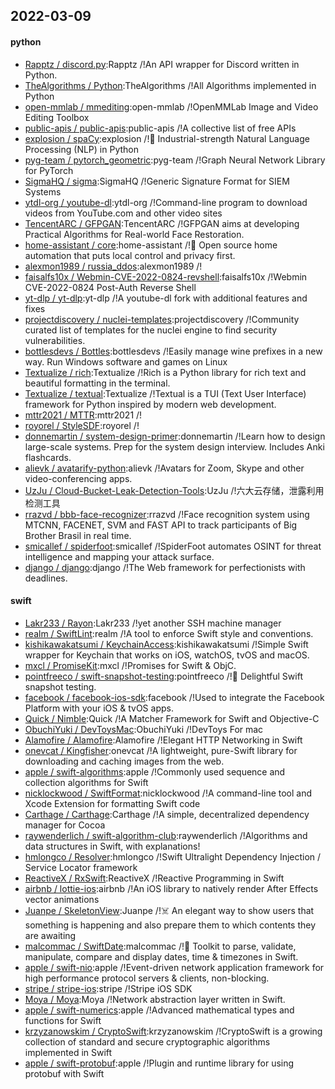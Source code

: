 ## 2022-03-09

#### python
* [Rapptz / discord.py](https://github.com/Rapptz/discord.py):Rapptz /!An API wrapper for Discord written in Python.
* [TheAlgorithms / Python](https://github.com/TheAlgorithms/Python):TheAlgorithms /!All Algorithms implemented in Python
* [open-mmlab / mmediting](https://github.com/open-mmlab/mmediting):open-mmlab /!OpenMMLab Image and Video Editing Toolbox
* [public-apis / public-apis](https://github.com/public-apis/public-apis):public-apis /!A collective list of free APIs
* [explosion / spaCy](https://github.com/explosion/spaCy):explosion /!💫 Industrial-strength Natural Language Processing (NLP) in Python
* [pyg-team / pytorch_geometric](https://github.com/pyg-team/pytorch_geometric):pyg-team /!Graph Neural Network Library for PyTorch
* [SigmaHQ / sigma](https://github.com/SigmaHQ/sigma):SigmaHQ /!Generic Signature Format for SIEM Systems
* [ytdl-org / youtube-dl](https://github.com/ytdl-org/youtube-dl):ytdl-org /!Command-line program to download videos from YouTube.com and other video sites
* [TencentARC / GFPGAN](https://github.com/TencentARC/GFPGAN):TencentARC /!GFPGAN aims at developing Practical Algorithms for Real-world Face Restoration.
* [home-assistant / core](https://github.com/home-assistant/core):home-assistant /!🏡 Open source home automation that puts local control and privacy first.
* [alexmon1989 / russia_ddos](https://github.com/alexmon1989/russia_ddos):alexmon1989 /!
* [faisalfs10x / Webmin-CVE-2022-0824-revshell](https://github.com/faisalfs10x/Webmin-CVE-2022-0824-revshell):faisalfs10x /!Webmin CVE-2022-0824 Post-Auth Reverse Shell
* [yt-dlp / yt-dlp](https://github.com/yt-dlp/yt-dlp):yt-dlp /!A youtube-dl fork with additional features and fixes
* [projectdiscovery / nuclei-templates](https://github.com/projectdiscovery/nuclei-templates):projectdiscovery /!Community curated list of templates for the nuclei engine to find security vulnerabilities.
* [bottlesdevs / Bottles](https://github.com/bottlesdevs/Bottles):bottlesdevs /!Easily manage wine prefixes in a new way. Run Windows software and games on Linux
* [Textualize / rich](https://github.com/Textualize/rich):Textualize /!Rich is a Python library for rich text and beautiful formatting in the terminal.
* [Textualize / textual](https://github.com/Textualize/textual):Textualize /!Textual is a TUI (Text User Interface) framework for Python inspired by modern web development.
* [mttr2021 / MTTR](https://github.com/mttr2021/MTTR):mttr2021 /!
* [royorel / StyleSDF](https://github.com/royorel/StyleSDF):royorel /!
* [donnemartin / system-design-primer](https://github.com/donnemartin/system-design-primer):donnemartin /!Learn how to design large-scale systems. Prep for the system design interview. Includes Anki flashcards.
* [alievk / avatarify-python](https://github.com/alievk/avatarify-python):alievk /!Avatars for Zoom, Skype and other video-conferencing apps.
* [UzJu / Cloud-Bucket-Leak-Detection-Tools](https://github.com/UzJu/Cloud-Bucket-Leak-Detection-Tools):UzJu /!六大云存储，泄露利用检测工具
* [rrazvd / bbb-face-recognizer](https://github.com/rrazvd/bbb-face-recognizer):rrazvd /!Face recognition system using MTCNN, FACENET, SVM and FAST API to track participants of Big Brother Brasil in real time.
* [smicallef / spiderfoot](https://github.com/smicallef/spiderfoot):smicallef /!SpiderFoot automates OSINT for threat intelligence and mapping your attack surface.
* [django / django](https://github.com/django/django):django /!The Web framework for perfectionists with deadlines.

#### swift
* [Lakr233 / Rayon](https://github.com/Lakr233/Rayon):Lakr233 /!yet another SSH machine manager
* [realm / SwiftLint](https://github.com/realm/SwiftLint):realm /!A tool to enforce Swift style and conventions.
* [kishikawakatsumi / KeychainAccess](https://github.com/kishikawakatsumi/KeychainAccess):kishikawakatsumi /!Simple Swift wrapper for Keychain that works on iOS, watchOS, tvOS and macOS.
* [mxcl / PromiseKit](https://github.com/mxcl/PromiseKit):mxcl /!Promises for Swift & ObjC.
* [pointfreeco / swift-snapshot-testing](https://github.com/pointfreeco/swift-snapshot-testing):pointfreeco /!📸 Delightful Swift snapshot testing.
* [facebook / facebook-ios-sdk](https://github.com/facebook/facebook-ios-sdk):facebook /!Used to integrate the Facebook Platform with your iOS & tvOS apps.
* [Quick / Nimble](https://github.com/Quick/Nimble):Quick /!A Matcher Framework for Swift and Objective-C
* [ObuchiYuki / DevToysMac](https://github.com/ObuchiYuki/DevToysMac):ObuchiYuki /!DevToys For mac
* [Alamofire / Alamofire](https://github.com/Alamofire/Alamofire):Alamofire /!Elegant HTTP Networking in Swift
* [onevcat / Kingfisher](https://github.com/onevcat/Kingfisher):onevcat /!A lightweight, pure-Swift library for downloading and caching images from the web.
* [apple / swift-algorithms](https://github.com/apple/swift-algorithms):apple /!Commonly used sequence and collection algorithms for Swift
* [nicklockwood / SwiftFormat](https://github.com/nicklockwood/SwiftFormat):nicklockwood /!A command-line tool and Xcode Extension for formatting Swift code
* [Carthage / Carthage](https://github.com/Carthage/Carthage):Carthage /!A simple, decentralized dependency manager for Cocoa
* [raywenderlich / swift-algorithm-club](https://github.com/raywenderlich/swift-algorithm-club):raywenderlich /!Algorithms and data structures in Swift, with explanations!
* [hmlongco / Resolver](https://github.com/hmlongco/Resolver):hmlongco /!Swift Ultralight Dependency Injection / Service Locator framework
* [ReactiveX / RxSwift](https://github.com/ReactiveX/RxSwift):ReactiveX /!Reactive Programming in Swift
* [airbnb / lottie-ios](https://github.com/airbnb/lottie-ios):airbnb /!An iOS library to natively render After Effects vector animations
* [Juanpe / SkeletonView](https://github.com/Juanpe/SkeletonView):Juanpe /!☠️ An elegant way to show users that something is happening and also prepare them to which contents they are awaiting
* [malcommac / SwiftDate](https://github.com/malcommac/SwiftDate):malcommac /!🐔 Toolkit to parse, validate, manipulate, compare and display dates, time & timezones in Swift.
* [apple / swift-nio](https://github.com/apple/swift-nio):apple /!Event-driven network application framework for high performance protocol servers & clients, non-blocking.
* [stripe / stripe-ios](https://github.com/stripe/stripe-ios):stripe /!Stripe iOS SDK
* [Moya / Moya](https://github.com/Moya/Moya):Moya /!Network abstraction layer written in Swift.
* [apple / swift-numerics](https://github.com/apple/swift-numerics):apple /!Advanced mathematical types and functions for Swift
* [krzyzanowskim / CryptoSwift](https://github.com/krzyzanowskim/CryptoSwift):krzyzanowskim /!CryptoSwift is a growing collection of standard and secure cryptographic algorithms implemented in Swift
* [apple / swift-protobuf](https://github.com/apple/swift-protobuf):apple /!Plugin and runtime library for using protobuf with Swift
